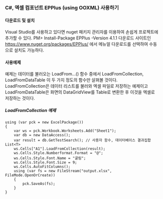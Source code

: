 ### C#, 엑셀 컴포넌트 EPPlus (using OOXML) 사용하기

#### 다운로드 및 설치
Visual Studio를 사용하고 있다면 nuget 패키지 관리자를 이용하여 손쉽게 프로젝트에 추가할 수 있다. PM> Install-Package EPPlus -Version 4.1.1 다운로드 사이트인 https://www.nuget.org/packages/EPPlus/ 에서 메뉴얼 다운로드를 선택하여 수동으로 설치도 가능하다.

#### 사용예제
예제는 데이터를 불러오는 LoadFrom…() 함수 중에서 LoadFromCollection, LoadFromDataTable 이 두 가지 정도의 함수만 살펴볼 것이다. LoadFromCollection은 데이터 리스트를 불러와 엑셀 파일로 저장하는 예제이고 LoadFromDataTable은 화면의 DataGridView를 Table로 변환한 후 이것을 엑셀로 저장하는 것이다.

##### LoadFromCollection 예제
```
using (var pck = new ExcelPackage())
{
	var ws = pck.Workbook.Worksheets.Add("Sheet1");
	var db = new DataAccess();
	var result = db.GetTestSearch(); // 사용자 함수, 데이터베이스 결과집합 List<T>
	ws.Cells["A1"].LoadFromCollection(result);
	ws.Cells.Style.Numberformat.Format = "@";
	ws.Cells.Style.Font.Name = "굴림";
	ws.Cells.Style.Font.Size = 9;
	ws.Cells.AutoFitColumns();
	using (var fs = new FileStream("output.xlsx", FileMode.OpenOrCreate)) 
	{ 
		pck.SaveAs(fs); 
	}
}
